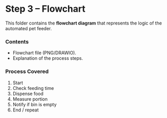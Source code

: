 # Step 3 – Flowchart

This folder contains the **flowchart diagram** that represents the logic of the automated pet feeder.  

### Contents
- Flowchart file (PNG/DRAWIO).
- Explanation of the process steps.

### Process Covered
1. Start
2. Check feeding time
3. Dispense food
4. Measure portion
5. Notify if bin is empty
6. End / repeat
